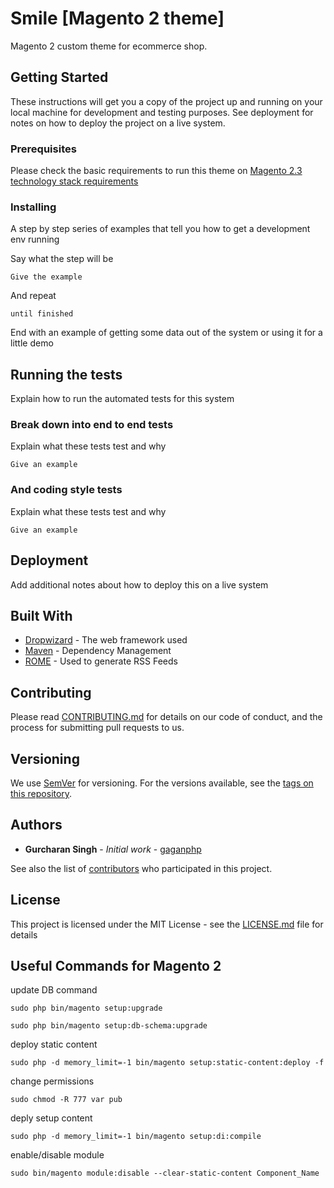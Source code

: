 # Smile [Magento 2 theme]

Magento 2 custom theme for ecommerce shop.

## Getting Started

These instructions will get you a copy of the project up and running on your local machine for development and testing purposes. See deployment for notes on how to deploy the project on a live system.

### Prerequisites

Please check the basic requirements to run this theme on 
[Magento 2.3 technology stack requirements](https://devdocs.magento.com/guides/v2.3/install-gde/system-requirements-tech.html)


### Installing

A step by step series of examples that tell you how to get a development env running

Say what the step will be

```
Give the example
```

And repeat

```
until finished
```

End with an example of getting some data out of the system or using it for a little demo

## Running the tests

Explain how to run the automated tests for this system

### Break down into end to end tests

Explain what these tests test and why

```
Give an example
```

### And coding style tests

Explain what these tests test and why

```
Give an example
```

## Deployment

Add additional notes about how to deploy this on a live system

## Built With

* [Dropwizard](http://www.dropwizard.io/1.0.2/docs/) - The web framework used
* [Maven](https://maven.apache.org/) - Dependency Management
* [ROME](https://rometools.github.io/rome/) - Used to generate RSS Feeds

## Contributing

Please read [CONTRIBUTING.md](https://gist.github.com/PurpleBooth/b24679402957c63ec426) for details on our code of conduct, and the process for submitting pull requests to us.

## Versioning

We use [SemVer](http://semver.org/) for versioning. For the versions available, see the [tags on this repository](https://github.com/your/project/tags). 

## Authors

* **Gurcharan Singh** - *Initial work* - [gaganphp](https://github.com/gaganphp)

See also the list of [contributors](https://github.com/your/project/contributors) who participated in this project.

## License

This project is licensed under the MIT License - see the [LICENSE.md](LICENSE.md) file for details

## Useful Commands for Magento 2

update DB command
```
sudo php bin/magento setup:upgrade
```

```
sudo php bin/magento setup:db-schema:upgrade
```

deploy static content
```
sudo php -d memory_limit=-1 bin/magento setup:static-content:deploy -f
```

change permissions
```
sudo chmod -R 777 var pub
```


deply setup content
```
sudo php -d memory_limit=-1 bin/magento setup:di:compile
```

enable/disable module 
```
sudo bin/magento module:disable --clear-static-content Component_Name
```